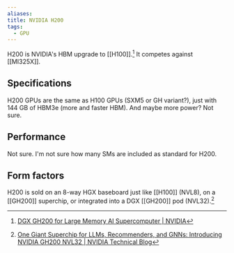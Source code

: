 ```yaml
---
aliases: 
title: NVIDIA H200
tags:
  - GPU
---
```

H200 is NVIDIA's HBM upgrade to [[H100]].[^1] It competes against [[MI325X]].

## Specifications

H200 GPUs are the same as H100 GPUs (SXM5 or GH variant?), just with 144 GB of HBM3e (more and faster HBM). And maybe more power? Not sure.

## Performance

Not sure. I'm not sure how many SMs are included as standard for H200.

## Form factors

H200 is sold on an 8-way HGX baseboard just like [[H100]] (NVL8), on a [[GH200]] superchip, or integrated into a DGX [[GH200]] pod (NVL32).[^2]

[^1]: [DGX GH200 for Large Memory AI Supercomputer | NVIDIA](https://www.nvidia.com/en-gb/data-center/dgx-gh200/)
[^2]: [One Giant Superchip for LLMs, Recommenders, and GNNs: Introducing NVIDIA GH200 NVL32 | NVIDIA Technical Blog](https://developer.nvidia.com/blog/one-giant-superchip-for-llms-recommenders-and-gnns-introducing-nvidia-gh200-nvl32/)